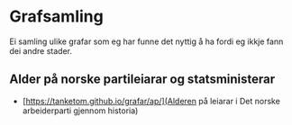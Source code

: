 # Grafsamling

Ei samling ulike grafar som eg har funne det nyttig å ha fordi eg ikkje fann dei andre stader.

## Alder på norske partileiarar og statsministerar
* [https://tanketom.github.io/grafar/ap/](Alderen på leiarar i Det norske arbeiderparti gjennom historia)
